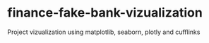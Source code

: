 # finance-fake-bank-vizualization
Project vizualization using matplotlib, seaborn, plotly and cufflinks
